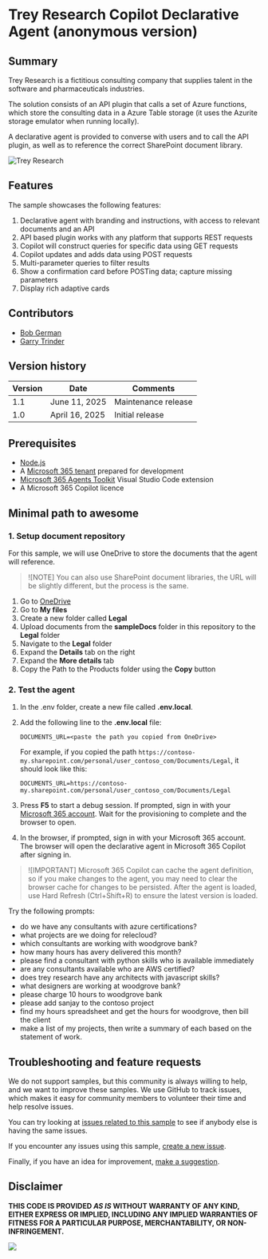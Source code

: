# Trey Research Copilot Declarative Agent (anonymous version)

## Summary

Trey Research is a fictitious consulting company that supplies talent in the software and pharmaceuticals industries.

The solution consists of an API plugin that calls a set of Azure functions, which store the consulting data in a Azure Table storage (it uses the Azurite storage emulator when running locally).

A declarative agent is provided to converse with users and to call the API plugin, as well as to reference the correct SharePoint document library.

![Trey Research](./assets/preview.gif)

## Features

The sample showcases the following features:

1. Declarative agent with branding and instructions, with access to relevant documents and an API
2. API based plugin works with any platform that supports REST requests
3. Copilot will construct queries for specific data using GET requests
4. Copilot updates and adds data using POST requests
5. Multi-parameter queries to filter results
6. Show a confirmation card before POSTing data; capture missing parameters
7. Display rich adaptive cards

## Contributors

* [Bob German](https://github.com/bobgerman)
* [Garry Trinder](https://github.com/garrytrinder)

## Version history

| Version | Date | Comments |
|--|--|--|
| 1.1 | June 11, 2025 | Maintenance release |
| 1.0 | April 16, 2025 | Initial release |

## Prerequisites

* [Node.js](https://nodejs.org/)
* A [Microsoft 365 tenant](https://learn.microsoft.com/en-us/microsoftteams/platform/concepts/build-and-test/prepare-your-o365-tenant) prepared for development
* [Microsoft 365 Agents Toolkit](https://aka.ms/teams-toolkit) Visual Studio Code extension
* A Microsoft 365 Copilot licence

## Minimal path to awesome

### 1. Setup document repository

For this sample, we will use OneDrive to store the documents that the agent will reference.

> ![NOTE]
> You can also use SharePoint document libraries, the URL will be slightly different, but the process is the same.

1. Go to [OneDrive](https://www.microsoft365.com/onedrive)
1. Go to **My files**
1. Create a new folder called **Legal**
1. Upload documents from the **sampleDocs** folder in this repository to the **Legal** folder
1. Navigate to the **Legal** folder
1. Expand the **Details** tab on the right
1. Expand the **More details** tab
1. Copy the Path to the Products folder using the **Copy** button

### 2. Test the agent

1. In the .env folder, create a new file called **.env.local**.
2. Add the following line to the **.env.local** file:

   ```plaintext
   DOCUMENTS_URL=<paste the path you copied from OneDrive>
   ```

   For example, if you copied the path `https://contoso-my.sharepoint.com/personal/user_contoso_com/Documents/Legal`, it should look like this:

   ```plaintext
   DOCUMENTS_URL=https://contoso-my.sharepoint.com/personal/user_contoso_com/Documents/Legal
   ```

3. Press **F5** to start a debug session. If prompted, sign in with your [Microsoft 365 account](https://docs.microsoft.com/microsoftteams/platform/toolkit/accounts). Wait for the provisioning to complete and the browser to open.
4. In the browser, if prompted, sign in with your Microsoft 365 account. The browser will open the declarative agent in Microsoft 365 Copilot after signing in.

> ![IMPORTANT]
> Microsoft 365 Copilot can cache the agent definition, so if you make changes to the agent, you may need to clear the browser cache for changes to be persisted. After the agent is loaded, use Hard Refresh (Ctrl+Shift+R) to ensure the latest version is loaded.

Try the following prompts:

* do we have any consultants with azure certifications?
* what projects are we doing for relecloud?
* which consultants are working with woodgrove bank?
* how many hours has avery delivered this month?
* please find a consultant with python skills who is available immediately
* are any consultants available who are AWS certified?
* does trey research have any architects with javascript skills?
* what designers are working at woodgrove bank?
* please charge 10 hours to woodgrove bank
* please add sanjay to the contoso project
* find my hours spreadsheet and get the hours for woodgrove, then bill the client
* make a list of my projects, then write a summary of each based on the statement of work.

## Troubleshooting and feature requests

We do not support samples, but this community is always willing to help, and we want to improve these samples. We use GitHub to track issues, which makes it easy for community members to volunteer their time and help resolve issues.

You can try looking at [issues related to this sample](https://github.com/pnp/copilot-pro-dev-samples/issues?q=label%3A%22sample%3A%20da-trey-resarch%22) to see if anybody else is having the same issues.

If you encounter any issues using this sample, [create a new issue](https://github.com/pnp/copilot-pro-dev-samples/issues/new).

Finally, if you have an idea for improvement, [make a suggestion](https://github.com/pnp/copilot-pro-dev-samples/issues/new).

## Disclaimer

**THIS CODE IS PROVIDED *AS IS* WITHOUT WARRANTY OF ANY KIND, EITHER EXPRESS OR IMPLIED, INCLUDING ANY IMPLIED WARRANTIES OF FITNESS FOR A PARTICULAR PURPOSE, MERCHANTABILITY, OR NON-INFRINGEMENT.**

![](https://m365-visitor-stats.azurewebsites.net/SamplesGallery/da-trey-research)
